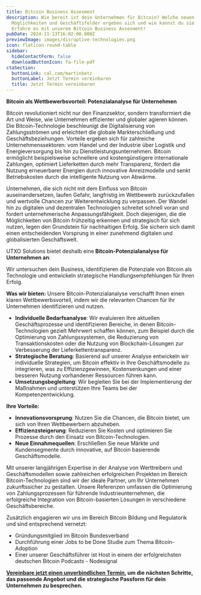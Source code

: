 ```yaml
---
title: Bitcoin Business Assesment
description: Wie bereit ist dein Unternehmen für Bitcoin? Welche neuen
  Möglichkeiten und Geschäftsfelder ergeben sich und wie kannst du sie nutzen?
  Erfahre es mit unserem Bitcoin Business Assesment!
pubDate: 2024-11-13T16:02:00.000Z
previewImage: images/disruptive-technologies.png
icon: flaticon-round-table
sidebar:
  hideContactForm: false
  downloadButtonIcon: fa-file-pdf
ctaSection:
  buttonLink: cal.com/martinbetz
  buttonLabel: Jetzt Termin vereinbaren
  title: Jetzt Termin vereinbaren
---
```

**Bitcoin als Wettbewerbsvorteil: Potenzialanalyse für Unternehmen**

Bitcoin revolutioniert nicht nur den Finanzsektor, sondern transformiert die Art und Weise, wie Unternehmen effizienter und globaler agieren können. Die Bitcoin-Technologie beschleunigt die Digitalisierung von Zahlungsströmen und erleichtert die globale Markterschließung und Geschäftsbeziehungen. Vorteile ergeben sich für zahlreiche Unternehmenssektoren: vom Handel und der Industrie über Logistik und Energieversorgung bis hin zu Dienstleistungsunternehmen. Bitcoin ermöglicht beispielsweise schnellere und kostengünstigere internationale Zahlungen, optimiert Lieferketten durch mehr Transparenz, fördert die Nutzung erneuerbarer Energien durch innovative Anreizmodelle und senkt Betriebskosten durch die intelligente Nutzung von Abwärme.

Unternehmen, die sich nicht mit dem Einfluss von Bitcoin auseinandersetzen, laufen Gefahr, langfristig im Wettbewerb zurückzufallen und wertvolle Chancen zur Weiterentwicklung zu verpassen. Der Wandel hin zu digitalen und dezentralen Technologien schreitet schnell voran und fordert unternehmerische Anpassungsfähigkeit. Doch diejenigen, die die Möglichkeiten von Bitcoin frühzeitig erkennen und strategisch für sich nutzen, legen den Grundstein für nachhaltigen Erfolg. Sie sichern sich damit einen entscheidenden Vorsprung in einer zunehmend digitalen und globalisierten Geschäftswelt.

UTXO Solutions bietet deshalb eine **Bitcoin-Potenzialanalyse für Unternehmen an**:

Wir untersuchen dein Business, identifizieren die Potenziale von Bitcoin als Technologie und entwickeln strategische Handlungsempfehlungen für Ihren Erfolg.

**Was wir bieten:** Unsere Bitcoin-Potenzialanalyse verschafft Ihnen einen klaren Wettbewerbsvorteil, indem wir die relevanten Chancen für Ihr Unternehmen identifizieren und nutzen.

* **Individuelle Bedarfsanalyse**: Wir evaluieren Ihre aktuellen Geschäftsprozesse und identifizieren Bereiche, in denen Bitcoin-Technologien gezielt Mehrwert schaffen können, zum Beispiel durch die Optimierung von Zahlungssystemen, die Reduzierung von Transaktionskosten oder die Nutzung von Blockchain-Lösungen zur Verbesserung der Lieferkettentransparenz.
* **Strategische Beratung**: Basierend auf unserer Analyse entwickeln wir individuelle Strategien, um Bitcoin effektiv in Ihre Geschäftsmodelle zu integrieren, was zu Effizienzgewinnen, Kostensenkungen und einer besseren Nutzung vorhandener Ressourcen führen kann.
* **Umsetzungsbegleitung**: Wir begleiten Sie bei der Implementierung der Maßnahmen und unterstützen Ihre Teams bei der Kompetenzentwicklung.

**Ihre Vorteile:**

* **Innovationsvorsprung**: Nutzen Sie die Chancen, die Bitcoin bietet, um sich von Ihren Wettbewerbern abzuheben.
* **Effizienzsteigerung**: Reduzieren Sie Kosten und optimieren Sie Prozesse durch den Einsatz von Bitcoin-Technologien.
* **Neue Einnahmequellen**: Erschließen Sie neue Märkte und Kundensegmente durch innovative, auf Bitcoin basierende Geschäftsmodelle.

Mit unserer langjährigen Expertise in der Analyse von Werttreibern und Geschäftsmodellen sowie zahlreichen erfolgreichen Projekten im Bereich Bitcoin-Technologien sind wir der ideale Partner, um Ihr Unternehmen zukunftssicher zu gestalten. Unsere Referenzen umfassen die Optimierung von Zahlungsprozessen für führende Industrieunternehmen, die erfolgreiche Integration von Bitcoin-basierten Lösungen in verschiedene Geschäftsbereiche.

Zusätzlich engagieren wir uns im Bereich Bitcoin Bildung und Regulatorik und sind entsprechend vernetzt:

* Gründungsmitglied im Bitcoin Bundesverband
* Durchführung einer Jobs to be Done Studie zum Thema Bitcoin-Adoption
* Einer unserer Geschäftsführer ist Host in einem der erfolgreichsten deutschen Bitcoin Podcasts - Nodesignal

**[Vereinbare jetzt einen unverbindlichen Termin](www.cal.com/martinbetz), um die nächsten Schritte, das passende Angebot und die strategische Passform für dein Unternehmen zu besprechen.**
